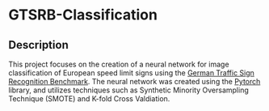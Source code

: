 # GTSRB-Classification
## Description
This project focuses on the creation of a neural network for image classification of European speed limit signs using the [German Traffic Sign Recognition Benchmark](https://benchmark.ini.rub.de/gtsrb_news.html).
The neural network was created using the [Pytorch](https://github.com/pytorch/pytorch) library, and utilizes techniques such as Synthetic Minority Oversampling Technique (SMOTE) and K-fold Cross Valdiation.
